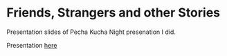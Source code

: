 Friends, Strangers and other Stories
========================

Presentation slides of Pecha Kucha Night presenation I did.

Presentation [here](http://www.pechakucha.org/cities/colombo/presentations/friends-strangers-and-other-stories)
